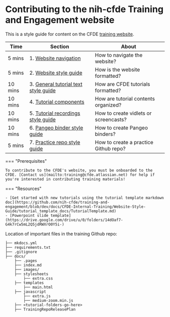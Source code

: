 # Contributing to the nih-cfde Training and Engagement website

This is a style guide for content on the CFDE [training website](https://cfde-training-and-engagement.readthedocs-hosted.com/en/latest/).

Time | Section | About
--- | --- | ---
5 mins | 1. [Website navigation](./1WebsiteNavStyle.md) | How to navigate the website?
5 mins |2. [Website style guide](./1WebsiteNavStyle.md) | How is the website formatted?
10 mins | 3. [General tutorial text style guide](./2GenTutorialStyle.md) | How are CFDE tutorials formatted?
10 mins | 4. [Tutorial components](./3TutorialComponents.md) | How are tutorial contents organized?
10 mins | 5. [Tutorial recordings style guide](./4RecordingStyleGuide.md) | How to create vidlets or screencasts?
10 mins | 6. [Pangeo binder style guide](./5PangeoBinderGuide.md)| How to create Pangeo binders?
5 mins | 7. [Practice repo style guide](./6PracticeGithubRepos.md) | How to create a practice Github repo?

=== "Prerequisites"

    To contribute to the CFDE's website, you must be onboarded to the CFDE. [Contact us](mailto:training@cfde.atlassian.net) for help if you're interested in contributing training materials!

=== "Resources"

    - [Get started with new tutorials using the tutorial template markdown doc](https://github.com/nih-cfde/training-and-engagement/blob/dev/docs/CFDE-Internal-Training/Website-Style-Guide/tutorial_template_docs/TutorialTemplate.md)
    - [Powerpoint slide template](https://drive.google.com/drive/u/0/folders/14dOaf7-G4k7rCw5mL2Q5jdRWXrO0Y5i-)


Location of important files in the training Github repo:
```
├── mkdocs.yml
├── requirements.txt
├── .gitignore
├── docs/
    ├── .pages
    ├── index.md
    ├── images/
    ├── stylesheets
        ├── extra.css
    ├── templates
        ├── main.html
    ├── javascript
        ├── extra.js
        ├── medium-zoom.min.js
    ├── <tutorial-folders-go-here>
    ├── TrainingRepoReleasePlan
```
